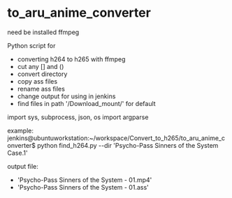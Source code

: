 # to_aru_anime_converter

need be installed ffmpeg

Python script for 
- converting h264 to h265 with ffmpeg
- cut any [] and () 
- convert directory
- copy ass files
- rename ass files
- change output for using in jenkins
- find files in path '/Download_mount/' for default

import sys, subprocess, json, os
import argparse

example: 
jenkins@ubuntuworkstation:~/workspace/Convert_to_h265/to_aru_anime_converter$ python find_h264.py --dir 'Psycho-Pass Sinners of the System Case.1'

output file:
- 'Psycho-Pass Sinners of the System - 01.mp4'
- 'Psycho-Pass Sinners of the System - 01.ass'
